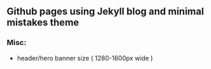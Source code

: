 
## Github pages using Jekyll blog and minimal mistakes theme

### Misc: 

- header/hero banner size ( 1280-1600px wide )